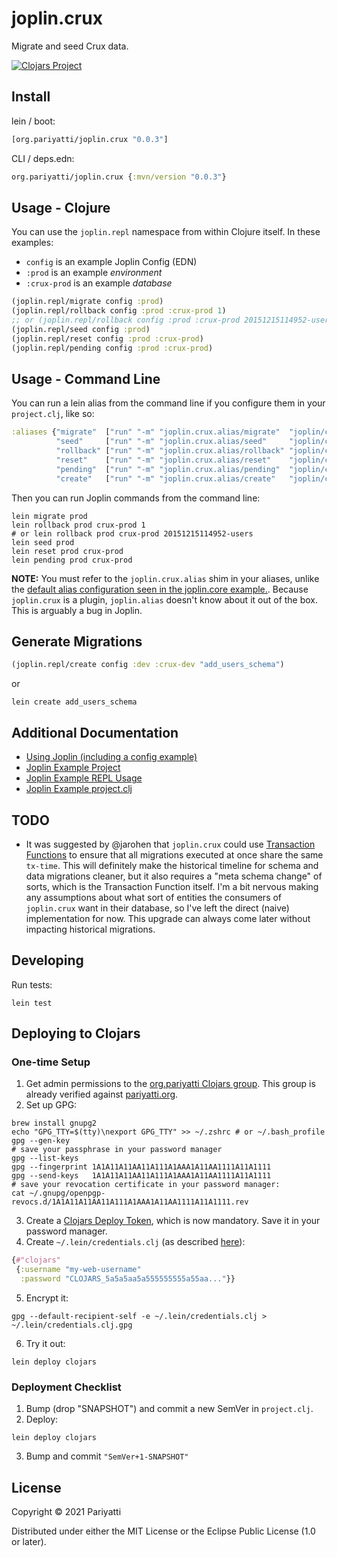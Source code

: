 # joplin.crux

Migrate and seed Crux data.

[![Clojars Project](https://img.shields.io/clojars/v/org.pariyatti/joplin.crux.svg)](https://clojars.org/org.pariyatti/joplin.crux)

## Install

lein / boot:
```clojure
[org.pariyatti/joplin.crux "0.0.3"]
```

CLI / deps.edn:
```clojure
org.pariyatti/joplin.crux {:mvn/version "0.0.3"}
```

## Usage - Clojure

You can use the `joplin.repl` namespace from within Clojure itself. In these examples:
- `config` is an example Joplin Config (EDN)
- `:prod` is an example _environment_
- `:crux-prod` is an example _database_

```clojure
(joplin.repl/migrate config :prod)
(joplin.repl/rollback config :prod :crux-prod 1)
;; or (joplin.repl/rollback config :prod :crux-prod 20151215114952-users)
(joplin.repl/seed config :prod)
(joplin.repl/reset config :prod :crux-prod)
(joplin.repl/pending config :prod :crux-prod)
```

## Usage - Command Line

You can run a lein alias from the command line if you configure them in your `project.clj`, like so:

```clojure
:aliases {"migrate"  ["run" "-m" "joplin.crux.alias/migrate"  "joplin/config.edn"]
          "seed"     ["run" "-m" "joplin.crux.alias/seed"     "joplin/config.edn"]
          "rollback" ["run" "-m" "joplin.crux.alias/rollback" "joplin/config.edn"]
          "reset"    ["run" "-m" "joplin.crux.alias/reset"    "joplin/config.edn"]
          "pending"  ["run" "-m" "joplin.crux.alias/pending"  "joplin/config.edn"]
          "create"   ["run" "-m" "joplin.crux.alias/create"   "joplin/config.edn" "dev" "crux-dev"]}
```

Then you can run Joplin commands from the command line:

```shell
lein migrate prod
lein rollback prod crux-prod 1
# or lein rollback prod crux-prod 20151215114952-users
lein seed prod
lein reset prod crux-prod
lein pending prod crux-prod
```

**NOTE:** You must refer to the `joplin.crux.alias` shim in your aliases, unlike the [default alias configuration seen in the joplin.core example.](https://github.com/juxt/joplin/blob/master/example/project.clj#L15). Because `joplin.crux` is a plugin, `joplin.alias` doesn't know about it out of the box. This is arguably a bug in Joplin.

## Generate Migrations

```clojure
(joplin.repl/create config :dev :crux-dev "add_users_schema")
```

or

```shell
lein create add_users_schema
```

## Additional Documentation

- [Using Joplin (including a config example)](https://github.com/juxt/joplin#using-joplin)
- [Joplin Example Project](https://github.com/juxt/joplin/tree/master/example)
- [Joplin Example REPL Usage](https://github.com/juxt/joplin/blob/master/example/src/migrate.clj)
- [Joplin Example project.clj](https://github.com/juxt/joplin/blob/master/example/project.clj)

## TODO

- It was suggested by @jarohen that `joplin.crux` could use [Transaction Functions](https://opencrux.com/reference/21.02-1.15.0/transactions.html#transaction-functions) to ensure that all migrations executed at once share the same `tx-time`. This will definitely make the historical timeline for schema and data migrations cleaner, but it also requires a "meta schema change" of sorts, which is the Transaction Function itself. I'm a bit nervous making any assumptions about what sort of entities the consumers of `joplin.crux` want in their database, so I've left the direct (naive) implementation for now. This upgrade can always come later without impacting historical migrations.

## Developing

Run tests:

```shell
lein test
```

## Deploying to Clojars

### One-time Setup

1. Get admin permissions to the [org.pariyatti Clojars group](https://clojars.org/org.pariyatti). This group is already verified against [pariyatti.org](https://pariyatti.org).
2. Set up GPG:

```shell
brew install gnupg2
echo "GPG_TTY=$(tty)\nexport GPG_TTY" >> ~/.zshrc # or ~/.bash_profile
gpg --gen-key
# save your passphrase in your password manager
gpg --list-keys
gpg --fingerprint 1A1A11A11AA11A111A1AAA1A11AA1111A11A1111
gpg --send-keys   1A1A11A11AA11A111A1AAA1A11AA1111A11A1111
# save your revocation certificate in your password manager:
cat ~/.gnupg/openpgp-revocs.d/1A1A11A11AA11A111A1AAA1A11AA1111A11A1111.rev
```

3. Create a [Clojars Deploy Token](https://clojars.org/tokens), which is now mandatory. Save it in your password manager.
4. Create `~/.lein/credentials.clj` (as described [here](https://tech.toryanderson.com/2020/07/21/deploying-to-clojars-with-the-new-tokens/)):

```clojure
{#"clojars"
 {:username "my-web-username"
  :password "CLOJARS_5a5a5aa5a555555555a55aa..."}}
```

5. Encrypt it:

```shell
gpg --default-recipient-self -e ~/.lein/credentials.clj > ~/.lein/credentials.clj.gpg
```

6. Try it out:

```shell
lein deploy clojars
```

### Deployment Checklist

1. Bump (drop "SNAPSHOT") and commit a new SemVer in `project.clj`.
2. Deploy:

```shell
lein deploy clojars
```

3. Bump and commit `"SemVer+1-SNAPSHOT"`

## License

Copyright © 2021 Pariyatti

Distributed under either the MIT License or the Eclipse Public License (1.0 or later).
